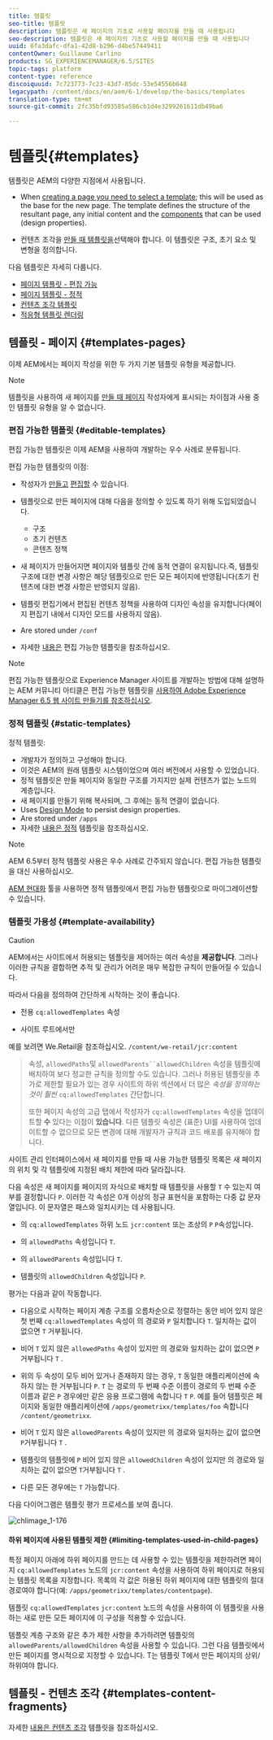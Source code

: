 ```yaml
---
title: 템플릿
seo-title: 템플릿
description: 템플릿은 새 페이지의 기초로 사용할 페이지를 만들 때 사용됩니다
seo-description: 템플릿은 새 페이지의 기초로 사용할 페이지를 만들 때 사용됩니다
uuid: 6fa3dafc-dfa1-42d8-b296-d4be57449411
contentOwner: Guillaume Carlino
products: SG_EXPERIENCEMANAGER/6.5/SITES
topic-tags: platform
content-type: reference
discoiquuid: 7c723773-7c23-43d7-85dc-53e54556b648
legacypath: /content/docs/en/aem/6-1/develop/the-basics/templates
translation-type: tm+mt
source-git-commit: 2fc35bfd93585a586cb1d4e3299261611db49ba6

---
```



# 템플릿{#templates}

템플릿은 AEM의 다양한 지점에서 사용됩니다.

* When [creating a page you need to select a template](#templates-pages); this will be used as the base for the new page. The template defines the structure of the resultant page, any initial content and the [components](/help/sites-authoring/default-components.md) that can be used (design properties).

* 컨텐츠 조각을 [만들 때 템플릿을](#templates-content-fragments)선택해야 합니다. 이 템플릿은 구조, 초기 요소 및 변형을 정의합니다.

다음 템플릿은 자세히 다룹니다.

* [페이지 템플릿 - 편집 가능](/help/sites-developing/page-templates-editable.md)
* [페이지 템플릿 - 정적](/help/sites-developing/page-templates-static.md)
* [컨텐츠 조각 템플릿](/help/sites-developing/content-fragment-templates.md)
* [적응형 템플릿 렌더링](/help/sites-developing/templates-adaptive-rendering.md)

## 템플릿 - 페이지 {#templates-pages}

이제 AEM에서는 페이지 작성을 위한 두 가지 기본 템플릿 유형을 제공합니다.

>[!NOTE]
>
>템플릿을 사용하여 새 페이지를 [만들 때 페이지](/help/sites-authoring/managing-pages.md#creating-a-new-page) 작성자에게 표시되는 차이점과 사용 중인 템플릿 유형을 알 수 없습니다.

### 편집 가능한 템플릿 {#editable-templates}

편집 가능한 템플릿은 이제 AEM을 사용하여 개발하는 우수 사례로 분류됩니다.

편집 가능한 템플릿의 이점:

* 작성자가 [만들고](/help/sites-authoring/templates.md#creating-a-new-template-template-author) [편집할](/help/sites-authoring/templates.md#editing-a-template-structure-template-author) 수 있습니다.

* 템플릿으로 만든 페이지에 대해 다음을 정의할 수 있도록 하기 위해 도입되었습니다.

   * 구조
   * 초기 컨텐츠
   * 콘텐츠 정책

* 새 페이지가 만들어지면 페이지와 템플릿 간에 동적 연결이 유지됩니다.즉, 템플릿 구조에 대한 변경 사항은 해당 템플릿으로 만든 모든 페이지에 반영됩니다(초기 컨텐츠에 대한 변경 사항은 반영되지 않음).
* 템플릿 편집기에서 편집된 컨텐츠 정책을 사용하여 디자인 속성을 유지합니다(페이지 편집기 내에서 디자인 모드를 사용하지 않음).
* Are stored under `/conf`
* 자세한 [내용은](/help/sites-developing/page-templates-editable.md) 편집 가능한 템플릿을 참조하십시오.

>[!NOTE]
>
>편집 가능한 템플릿으로 Experience Manager 사이트를 개발하는 방법에 대해 설명하는 AEM 커뮤니티 아티클은 편집 가능한 템플릿을 [사용하여 Adobe Experience Manager 6.5 웹 사이트 만들기를 참조하십시오](https://helpx.adobe.com/experience-manager/using/first_aem64_website.html).

### 정적 템플릿 {#static-templates}

정적 템플릿:

* 개발자가 정의하고 구성해야 합니다.
* 이것은 AEM의 원래 템플릿 시스템이었으며 여러 버전에서 사용할 수 있었습니다.
* 정적 템플릿은 만들 페이지와 동일한 구조를 가지지만 실제 컨텐츠가 없는 노드의 계층입니다.
* 새 페이지를 만들기 위해 복사되며, 그 후에는 동적 연결이 없습니다.
* Uses [Design Mode](/help/sites-authoring/default-components-designmode.md) to persist design properties.
* Are stored under `/apps`
* 자세한 [내용은 정적](/help/sites-developing/page-templates-static.md) 템플릿을 참조하십시오.

>[!NOTE]
>
>AEM 6.5부터 정적 템플릿 사용은 우수 사례로 간주되지 않습니다. 편집 가능한 템플릿을 대신 사용하십시오.
>
>[AEM 현대화](modernization-tools.md) 툴을 사용하면 정적 템플릿에서 편집 가능한 템플릿으로 마이그레이션할 수 있습니다.

### 템플릿 가용성 {#template-availability}

>[!CAUTION]
>
>AEM에서는 사이트에서 허용되는 템플릿을 제어하는 여러 속성을 **제공합니다**. 그러나 이러한 규칙을 결합하면 추적 및 관리가 어려운 매우 복잡한 규칙이 만들어질 수 있습니다.
>
>따라서 다음을 정의하여 간단하게 시작하는 것이 좋습니다.
>
>* 전용 `cq:allowedTemplates` 속성
   >
   >
* 사이트 루트에서만
>
>
예를 보려면 We.Retail을 참조하십시오. `/content/we-retail/jcr:content`
>
>속성, `allowedPaths`및 `allowedParents``allowedChildren` 속성을 템플릿에 배치하여 보다 정교한 규칙을 정의할 수도 있습니다. 그러나 허용된 템플릿을 추가로 제한할 필요가 있는 경우 사이트의 하위 섹션에서 더 많은 *속성을 정의하는 것이 훨씬* `cq:allowedTemplates` 간단합니다.
>
>또한 페이지 속성의 고급 탭에서 작성자가 `cq:allowedTemplates` 속성을 업데이트할 **수** 있다는 이점이 **있습니다**. 다른 템플릿 속성은 (표준) UI를 사용하여 업데이트할 수 없으므로 모든 변경에 대해 개발자가 규칙과 코드 배포를 유지해야 합니다.

사이트 관리 인터페이스에서 새 페이지를 만들 때 사용 가능한 템플릿 목록은 새 페이지의 위치 및 각 템플릿에 지정된 배치 제한에 따라 달라집니다.

다음 속성은 새 페이지를 페이지의 자식으로 배치할 때 템플릿을 사용할 `T` 수 있는지 여부를 결정합니다 `P`. 이러한 각 속성은 0개 이상의 정규 표현식을 포함하는 다중 값 문자열입니다. 이 문자열은 패스와 일치시키는 데 사용됩니다.

* 의 `cq:allowedTemplates` 하위 노드 `jcr:content` 또는 조상의 `P` `P`속성입니다.

* 의 `allowedPaths` 속성입니다 `T`.

* 의 `allowedParents` 속성입니다 `T`.

* 템플릿의 `allowedChildren` 속성입니다 `P`.

평가는 다음과 같이 작동합니다.

* 다음으로 시작하는 페이지 계층 구조를 오름차순으로 정렬하는 동안 비어 있지 않은 첫 번째 `cq:allowedTemplates` 속성이 의 경로와 `P` 일치합니다 `T`. 일치하는 값이 없으면 `T` 거부됩니다.

* 비어 `T` 있지 않은 `allowedPaths` 속성이 있지만 의 경로와 일치하는 값이 없으면 `P`거부됩니다 `T` .

* 위의 두 속성이 모두 비어 있거나 존재하지 않는 경우, `T` 동일한 애플리케이션에 속하지 않는 한 거부됩니다 `P`. `T` 는 경로의 두 번째 수준 이름이 경로의 두 번째 수준 이름과 같은 `P` 경우에만 같은 응용 프로그램에 속합니다 `T` `P`. 예를 들어 템플릿은 페이지와 동일한 애플리케이션에 `/apps/geometrixx/templates/foo` 속합니다 `/content/geometrixx`.

* 비어 `T` 있지 않은 `allowedParents` 속성이 있지만 의 경로와 일치하는 값이 없으면 `P`거부됩니다 `T` .

* 템플릿의 템플릿에 `P` 비어 있지 않은 `allowedChildren` 속성이 있지만 의 경로와 일치하는 값이 없으면 `T`거부됩니다 `T` .

* 다른 모든 경우에는 `T` 가능합니다.

다음 다이어그램은 템플릿 평가 프로세스를 보여 줍니다.

![chlimage_1-176](assets/chlimage_1-176.png)

#### 하위 페이지에 사용된 템플릿 제한 {#limiting-templates-used-in-child-pages}

특정 페이지 아래에 하위 페이지를 만드는 데 사용할 수 있는 템플릿을 제한하려면 페이지 `cq:allowedTemplates` 노드의 `jcr:content` 속성을 사용하여 하위 페이지로 허용되는 템플릿 목록을 지정합니다. 목록의 각 값은 허용된 하위 페이지에 대한 템플릿의 절대 경로여야 합니다(예: `/apps/geometrixx/templates/contentpage`).

템플릿 `cq:allowedTemplates` `jcr:content` 노드의 속성을 사용하여 이 템플릿을 사용하는 새로 만든 모든 페이지에 이 구성을 적용할 수 있습니다.

템플릿 계층 구조와 같은 추가 제한 사항을 추가하려면 템플릿의 `allowedParents/allowedChildren` 속성을 사용할 수 있습니다. 그런 다음 템플릿에서 만든 페이지를 명시적으로 지정할 수 있습니다. T는 템플릿 T에서 만든 페이지의 상위/하위여야 합니다.

## 템플릿 - 컨텐츠 조각 {#templates-content-fragments}

자세한 [내용은 컨텐츠 조각](/help/sites-developing/content-fragment-templates.md) 템플릿을 참조하십시오.

